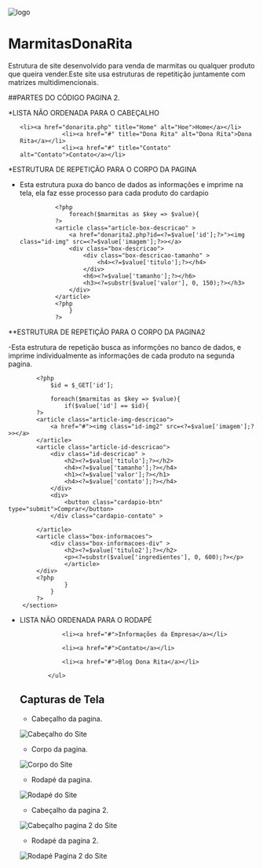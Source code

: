 ![logo](https://user-images.githubusercontent.com/105613391/184236911-634190b5-6cd0-478a-9b4d-dd27ce01e509.png)
# MarmitasDonaRita

Estrutura de site desenvolvido para venda de marmitas ou qualquer produto que queira vender.Este site usa estruturas de repetitição juntamente com matrizes multidimencionais.


##PARTES DO CÓDIGO PAGINA 2.

*LISTA NÃO ORDENADA PARA O CABEÇALHO

<ul>

	<li><a href="donarita.php" title="Home" alt="Hoe">Home</a></li>
				<li><a href="#" title="Dona Rita" alt="Dona Rita">Dona Rita</a></li>
				<li><a href="#" title="Contato" alt="Contato">Contato</a></li>	
</ul>


*ESTRUTURA DE REPETIÇÃO PARA O CORPO DA PAGINA

- Esta estrutura puxa do banco de dados as informações e imprime na tela, ela faz esse processo para cada produto do cardapio

            
                <?php
				    foreach($marmitas as $key => $value){
			    ?>
			    <article class="article-box-descricao" >
				    <a href="donarita2.php?id=<?=$value['id'];?>"><img class="id-img" src=<?=$value['imagem'];?>></a>
				    <div class="box-descricao"> 
                        <div class="box-descricao-tamanho" >
                            <h4><?=$value['titulo'];?></h4>
                        </div>
                        <h6><?=$value['tamanho'];?></h6>
				        <h3><?=substr($value['valor'], 0, 150);?></h3>                
                    </div>
			    </article>
			    <?php
				    }
			    ?>
            
       


**ESTRUTURA DE REPETIÇÃO PARA O CORPO DA PAGINA2

-Esta estrutura de repetição busca as informções no banco de dados, e imprime individualmente as informações de cada produto na segunda pagina.

<section class="main-cardapio">
            
            <?php
                $id = $_GET['id'];

				foreach($marmitas as $key => $value){
                    if($value['id'] == $id){
			?>
			<article class="article-img-descricao">
				<a href="#"><img class="id-img2" src=<?=$value['imagem'];?>></a>               	
			</article>           
            <article class="article-id-descricao">
                <div class="id-descricao" >
                    <h2><?=$value['titulo'];?></h2>
                    <h4><?=$value['tamanho'];?></h4>
				    <h1><?=$value['valor'];?></h1>
                    <h4><?=$value['contato'];?></h4>
                </div>
                <div>
                    <button class="cardapio-btn" type="submit">Comprar</button>
                </div class="cardapio-contato" > 
                              
            </article>
            <article class="box-informacoes">
                <div class="box-informacoes-div" >
                    <h2><?=$value['titulo2'];?></h2>
                    <p><?=substr($value['ingredientes'], 0, 600);?></p>   
                    </article>
            </div>
			<?php
                    }
				}
			?>
        </section>
        
*  LISTA NÃO ORDENADA PARA O RODAPÉ
<ul>

                <li><a href="#">Informações da Empresa</a></li>
		
                <li><a href="#">Contato</a></li>
		
                <li><a href="#">Blog Dona Rita</a></li>

            </ul>
	    
	 
	 
## Capturas de Tela


* Cabeçalho da pagina.

![Cabeçalho do Site](https://user-images.githubusercontent.com/105613391/184245506-133c57d5-4508-4061-ada9-ca86a18e4656.png)


* Corpo da pagina.

![Corpo do Site](https://user-images.githubusercontent.com/105613391/184245667-1c205902-eb1f-4be4-82e9-e81df2b785de.png)


* Rodapé da pagina.
	    
![Rodapé do Site](https://user-images.githubusercontent.com/105613391/184245580-68f7122c-aca0-4014-88ca-7220e2ea6587.png)
	    

* Cabeçalho da pagina 2.

![Cabeçalho pagina 2 do Site](https://user-images.githubusercontent.com/105613391/184246052-7929e6e4-096d-4045-9349-679daac9afb9.png)



* Rodapé da pagina 2.
	    
![Rodapé Pagina 2 do Site](https://user-images.githubusercontent.com/105613391/184245920-6d9f382b-aa4c-419d-a2c9-0c482f7e3ad3.png)
	    
	    

